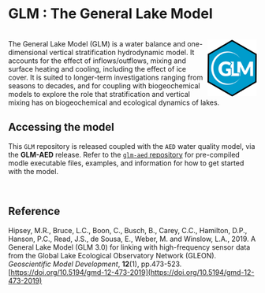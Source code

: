 # GLM : The General Lake Model

<br> 

<img src="glm.png" align="right"  width="100" >
The General Lake Model (GLM) is a water balance and one-dimensional vertical stratification
hydrodynamic model. It accounts for the effect of inflows/outflows, mixing and surface heating
and cooling, including the effect of ice cover. It is suited to longer-term investigations
ranging from seasons to decades, and for coupling with biogeochemical models to explore the
role that stratification and vertical mixing has on biogeochemical and ecological dynamics of lakes.

<br>

## Accessing the model

This `GLM` repository is released coupled with the `AED` water quality model, via the **GLM-AED** release. Refer to the [`glm-aed` repository](https://github.com/AquaticEcoDynamics/glm-aed) for pre-compiled modle executable files, examples, and information for how to get started with the model.

<br>

## Reference

Hipsey, M.R., Bruce, L.C., Boon, C., Busch, B., Carey, C.C., Hamilton, D.P., Hanson, P.C., Read, J.S., de Sousa, E., Weber, M. and Winslow, L.A., 2019. A General Lake Model (GLM 3.0) for linking with high-frequency sensor data from the Global Lake Ecological Observatory Network (GLEON). *Geoscientific Model Development*, **12**(1), pp.473-523. [https://doi.org/10.5194/gmd-12-473-2019](https://doi.org/10.5194/gmd-12-473-2019)
